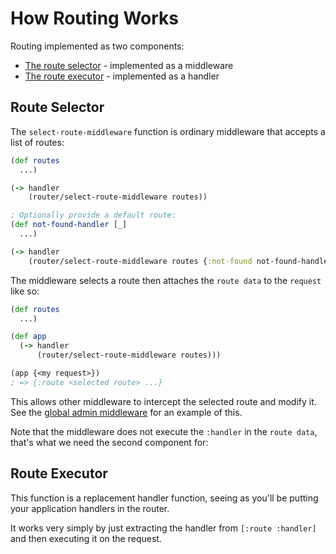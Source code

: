 # How Routing Works

Routing implemented as two components:
- [The route selector](#route-selector) - implemented as a middleware
- [The route executor](#route-executor) - implemented as a handler

## Route Selector

The `select-route-middleware` function is ordinary middleware that accepts a list of routes:

```clojure
(def routes
  ...)

(-> handler
    (router/select-route-middleware routes))

; Optionally provide a default route:
(def not-found-handler [_]
  ...)

(-> handler
    (router/select-route-middleware routes {:not-found not-found-handler}))
```

The middleware selects a route then attaches the `route data` to the `request` like so:

```clojure
(def routes
  ...)

(def app
  (-> handler
      (router/select-route-middleware routes)))

(app {<my request>})
; => {:route <selected route> ...}
```

This allows other middleware to intercept the selected route and modify it. See the [global admin middleware](docs/included-middleware.md#global-admin) for an example of this.

Note that the middleware does not execute the `:handler` in the `route data`, that's what we need the second component for:



## Route Executor

This function is a replacement handler function, seeing as you'll be putting your application handlers in the router.

It works very simply by just extracting the handler from `[:route :handler]` and then executing it on the request.
